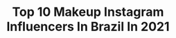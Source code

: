 ---
title: Top 10 Makeup Instagram Influencers In Brazil In 2021
description: >-
  Find top makeup Instagram influencers in Brazil in 2021. Most popular hashtags: #makeup #challenge #makeuptutorial #challengemakeup.
platform: Instagram
hits: 5765
text_top: Identify the best Instagram influencers on inBeat.
text_bottom: Our platform aggregates 5765 Instagram influencers like this in Brazil for you to work with.
profiles:
  - username: "yasssmachado"
    fullname: >-
      𝔜𝔞𝔰𝔪𝔦𝔫 𝔐𝔞𝔠𝔥𝔞𝔡𝔬
    bio: >-
      • Makeup Artist | Metal | Geek ✨ • 071 📍 • 📧 yasmindahoraa@gmail.com
    location: "Brazil"
    followers: 5287
    engagement: 2931
    commentsToLikes: 0.131081
    id: ck8t87w5zje0t0j78usiprw3o
    verified: false
    hashtags: "#blackmetalgirl, #halloweenmakeup, #gothgirl, #makeuplook"
  - username: "thamyscoelho_"
    fullname: >-
      Thamyres Coelho
    bio: >-
      •Não pare até se orgulhar!✨ @pfelipemotta❤️ fashion| beauty and makeup💄 🤝parceria via direct 🎥vídeo/ #challenge toda semana✨
    location: "Brazil"
    followers: 4305
    engagement: 2204
    commentsToLikes: 0.137660
    id: ck8t8gailkd0h0j789c98fhqb
    verified: false
    hashtags: "#uauchallenge, #megustachallenge, #festaemipanemachallenge, #euphoriachallenge"
  - username: "sabrina_oliveira.s"
    fullname: >-
      Sabrina Oliveira
    bio: >-
      • Modelo Fotográfica/ Modelo Makeup • Cantora e YouTuber • assessoria - 11 97673-8517 • @lucas.s007 💍 • Canal, link abaixo
    location: "Brazil"
    followers: 8966
    engagement: 1893
    commentsToLikes: 0.520233
    id: ck9wdqm5tgtcf0j78a7xtpsv3
    verified: false
    hashtags: "#cabelocacheado, #feedorganizado, #curlyhair, #fotostumblr"
  - username: "_mariaalu_"
    fullname: >-
      🧿 Maria Luiza 🧿
    bio: >-
      🐂 Amante do rodeio 💥Influencer 💄Makeup profissional @makeup.mariia
    location: "Brazil"
    followers: 10918
    engagement: 1246
    commentsToLikes: 1.551509
    id: ck9hbjqs2h51t0j78903iputp
    verified: false
    hashtags: "#fashion, #agro, #tbt, #love"
  - username: "liberdadecrespa"
    fullname: >-
      GISELE MARTINS 🌸
    bio: >-
      Beauty Hair & Makeup 🤩 Crespa 3C 4A ✊🏾💕 TOP MIGS @salonlinebrasil 👸🏾❤ 💌contato: giselemartins@pgbagency.com USE #liberdadecrespa 💕
    location: "Brazil"
    followers: 29189
    engagement: 914
    commentsToLikes: 0.062019
    id: ck8t3y3i34wwb0j784gqu002s
    verified: false
    hashtags: "#rizos, #btredrose, #makeuppelenegra, #todecacho"
  - username: "andressavbarbosa"
    fullname: >-
      ANDRESSA BARBOSA
    bio: >-
      🇧🇷 Brazilian Makeup Artist ✨ Ensino você a se maquiar melhor 💄 💌 andressagb.contato@gmail.com 📞 ASSESSORIA: (11)96481-0082
    location: "Brazil"
    followers: 57721
    engagement: 878
    commentsToLikes: 0.404422
    id: ck6ts9e9r3h7q0j716rwdv927
    verified: false
    hashtags: ""
  - username: "kerenleao0"
    fullname: >-
      Keren Leão 🦋
    bio: >-
      18y São Luis- MA 🇧🇷 •Enfermagem⚕ •Design e Makeup •Empresária 🌍:São Luís-MA 📌:Proprietária e Sócia @studiokerenleao @closetdelas0 @lovedoces0
    location: "Brazil"
    followers: 8338
    engagement: 1800
    commentsToLikes: 0.092307
    id: ck9hc9rnykew80j78zodbtgoo
    verified: false
    hashtags: "#maranhao, #riouna, #morros, #challenges"
  - username: "myllesetra"
    fullname: >-
      🌟 Mყʅʅҽ 🌟
    bio: >-
      NUNCA DESISTA DOS SEUS SONHOS! 🧘🏻‍♀️🦋 🎨MAKEUP ARTIST🎨 〰️ Parcerias via Direct 🤝 〰️ 30/10 🦂 🏝 CABEDELO /PB 🇧🇷
    location: "Brazil"
    followers: 7530
    engagement: 1724
    commentsToLikes: 0.364362
    id: ck8t30tjw1gq50j78h4m8dasg
    verified: false
    hashtags: "#cabedelopb, #joaopessoaparaiba, #makeuptransformation, #makeupartistic"
  - username: "nickoly_almeida"
    fullname: >-
      Almeida
    bio: >-
      🤳🏻 Digital influencer 🦷❤️2/10 📲Parceria via Direct/ @niickmodas @pousada_badejo 👫❤️ @edvelton_p08 💄@niicks.makeup
    location: "Brazil"
    followers: 12335
    engagement: 1230
    commentsToLikes: 0.748825
    id: ck9hc7j6wk3uv0j78dwpl82iq
    verified: false
    hashtags: "#alagoasbrasil, #alagoas, #japaratinga, #sol"
  - username: "euanarodrigues__"
    fullname: >-
      ANA RODRIGUES✨
    bio: >-
      ✨| OIII GENTEE!! 📍| MG - 17 anos 🎓| Modelo•Lifestyle•Makeup•Dicas 🎥|Vídeo no reels todos os dias! 📩|Trabalhos @assessoriaanarodrigues
    location: "Brazil"
    followers: 51283
    engagement: 1216
    commentsToLikes: 0.055064
    id: ck8t6cd50d2yh0j78ntmc9gp5
    verified: false
    hashtags: "#sovocechallenge, #eusoquerotepapachallenge, #agorachorachallenge, #challenge"
---